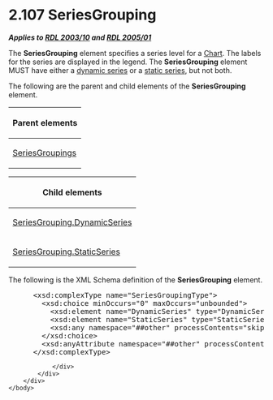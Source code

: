 <html dir="LTR" xmlns:mshelp="http://msdn.microsoft.com/mshelp" xmlns:ddue="http://ddue.schemas.microsoft.com/authoring/2003/5" xmlns:xlink="http://www.w3.org/1999/xlink" xmlns:tool="http://www.microsoft.com/tooltip">
    <head>
        <meta http-equiv="Content-Type" content="text/html; CHARSET=utf-8"></meta>
        <meta name="save" content="history"></meta>
        <title>2.107 SeriesGrouping</title>
        <xml>
            <mshelp:toctitle title="2.107 SeriesGrouping"></mshelp:toctitle>
            <mshelp:rltitle title="[MS-RDL]: SeriesGrouping"></mshelp:rltitle>
            <mshelp:keyword index="A" term="85f27584-6ad1-46ad-8dce-52cf7851c73f"></mshelp:keyword>
            <mshelp:attr name="DCSext.ContentType" value="open specification"></mshelp:attr>
            <mshelp:attr name="AssetID" value="85f27584-6ad1-46ad-8dce-52cf7851c73f"></mshelp:attr>
            <mshelp:attr name="TopicType" value="kbRef"></mshelp:attr>
            <mshelp:attr name="DCSext.Title" value="[MS-RDL]: SeriesGrouping" />
        </xml>
    </head>
    <body>
        <div id="header">
            <h1 class="heading">2.107 SeriesGrouping</h1>
        </div>
        <div id="mainSection">
            <div id="mainBody">
                <div id="allHistory" class="saveHistory"></div>
                <div id="sectionSection0" class="section" name="collapseableSection">
                    

<p><b><i>Applies to </i></b><a href="a7e2ad00-07c8-4f6d-80ab-3ad55df7b233.md"><b><i>RDL 2003/10</i></b></a><b>
<i>and </i></b><a href="3ebe2912-4958-4832-b391-cad1f5e13338.md"><b><i>RDL 2005/01</i></b></a></p>

<p>The <b>SeriesGrouping</b> element specifies a series level
for a <a href="b0ab5524-7eb2-47a7-a4d3-230f5c8c5526.md">Chart</a>. The labels
for the series are displayed in the legend. The <b>SeriesGrouping</b> element
MUST have either a <a href="b2482b3f-74ab-4ca8-a9e5-c07955011743.md#gt_f061da26-2ecc-45e2-aedd-e14f8f9df1df">dynamic
series</a> or a <a href="b2482b3f-74ab-4ca8-a9e5-c07955011743.md#gt_bf4bc0aa-e53c-4221-89ef-984bd65d2d9f">static
series</a>, but not both.</p>

<p>The following are the parent and child elements of the <b>SeriesGrouping</b>
element.</p>

<table>
 <thead>
  <tr>
   <th>
   <p>Parent elements</p>
   </th>
  </tr>
 </thead>
 <tr>
  <td>
  <p><a href="b3aa0695-9522-4555-ae94-d4f8e3b5c01b.md">SeriesGroupings</a></p>
  </td>
 </tr>
</table>

<p> </p>

<table>
 <thead>
  <tr>
   <th>
   <p>Child elements</p>
   </th>
  </tr>
 </thead>
 <tr>
  <td>
  <p><a href="93617c5a-8c54-4f3f-8a74-2265c33c77da.md">SeriesGrouping.DynamicSeries</a></p>
  </td>
 </tr>
 <tr>
  <td>
  <p><a href="7f10e960-f96e-45da-b325-deb64c190f04.md">SeriesGrouping.StaticSeries</a></p>
  </td>
 </tr>
</table>

<p>The following is the XML Schema definition of the <b>SeriesGrouping</b>
element.</p>

<dl>
<dd>
<div><pre> &lt;xsd:complexType name=&quot;SeriesGroupingType&quot;&gt;
   &lt;xsd:choice minOccurs=&quot;0&quot; maxOccurs=&quot;unbounded&quot;&gt;
     &lt;xsd:element name=&quot;DynamicSeries&quot; type=&quot;DynamicSeriesType&quot; minOccurs=&quot;0&quot; /&gt;
     &lt;xsd:element name=&quot;StaticSeries&quot; type=&quot;StaticSeriesType&quot; minOccurs=&quot;0&quot; /&gt;
     &lt;xsd:any namespace=&quot;##other&quot; processContents=&quot;skip&quot; /&gt;
   &lt;/xsd:choice&gt;
   &lt;xsd:anyAttribute namespace=&quot;##other&quot; processContents=&quot;skip&quot; /&gt;
 &lt;/xsd:complexType&gt;
</pre></div>
</dd></dl>


                </div>
            </div>
        </div>
    </body>
</html>